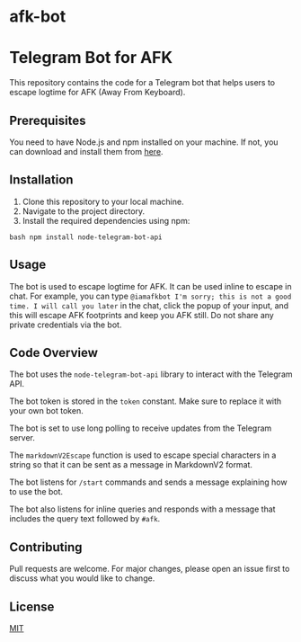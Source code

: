 # afk-bot

# Telegram Bot for AFK

This repository contains the code for a Telegram bot that helps users to escape logtime for AFK (Away From Keyboard).

## Prerequisites

You need to have Node.js and npm installed on your machine. If not, you can download and install them from [here](https://nodejs.org/en/download/).

## Installation

1. Clone this repository to your local machine.
2. Navigate to the project directory.
3. Install the required dependencies using npm:
```
bash npm install node-telegram-bot-api
```

## Usage

The bot is used to escape logtime for AFK. It can be used inline to escape in chat. For example, you can type `@iamafkbot I'm sorry; this is not a good time. I will call you later` in the chat, click the popup of your input, and this will escape AFK footprints and keep you AFK still. Do not share any private credentials via the bot.

## Code Overview

The bot uses the `node-telegram-bot-api` library to interact with the Telegram API.

The bot token is stored in the `token` constant. Make sure to replace it with your own bot token.

The bot is set to use long polling to receive updates from the Telegram server.

The `markdownV2Escape` function is used to escape special characters in a string so that it can be sent as a message in MarkdownV2 format.

The bot listens for `/start` commands and sends a message explaining how to use the bot.

The bot also listens for inline queries and responds with a message that includes the query text followed by `#afk`.

## Contributing

Pull requests are welcome. For major changes, please open an issue first to discuss what you would like to change.

## License

[MIT](https://choosealicense.com/licenses/mit/)
